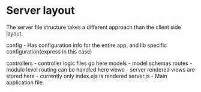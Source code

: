 # Server layout

The server file structure takes a different approach than the client side layout.

config - Has configuration info for the entire app, and lib specific configuration(express in this case)

controllers - controller logic files go here
models - model schemas
routes - module level routing can be handled here
views - server rendered views are stored here - currently only index.ejs is rendered
server.js - Main application file.
